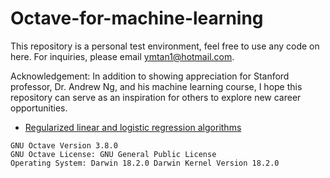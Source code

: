 # Octave-for-machine-learning

This repository is a personal test environment, feel free to use any code on here.
For inquiries, please email ymtan1@hotmail.com.

Acknowledgement: In addition to showing appreciation for Stanford professor, Dr. Andrew Ng, and his machine learning course, I hope this repository can serve as an inspiration for others to explore new career opportunities.

- [Regularized linear and logistic regression algorithms](http://openclassroom.stanford.edu/MainFolder/DocumentPage.php?course=MachineLearning&doc=exercises/ex5/ex5.html)

```
GNU Octave Version 3.8.0
GNU Octave License: GNU General Public License
Operating System: Darwin 18.2.0 Darwin Kernel Version 18.2.0
```
